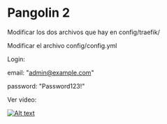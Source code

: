 # Pangolin 2

Modificar los dos archivos que hay en config/traefik/

Modificar el archivo config/config.yml

Login:

email: "admin@example.com"

password: "Password123!"


Ver vídeo:

[![Alt text](https://img.youtube.com/vi/2fTI2FkKwvI/0.jpg)](https://www.youtube.com/watch?v=2fTI2FkKwvI)
